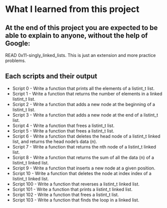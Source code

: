 # What I learned from this project  
At the end of this project you are expected to be able to explain to anyone, without the help of Google:  
---  

READ 0x11-singly_linked_lists. This is just an extension and more practice problems.

## Each scripts and their output  
* Script 0 - Write a function that prints all the elements of a listint_t list.
* Script 1 - Write a function that returns the number of elements in a linked listint_t list.
* Script 2 - Write a function that adds a new node at the beginning of a listint_t list.
* Script 3 - Write a function that adds a new node at the end of a listint_t list.
* Script 4 - Write a function that frees a listint_t list.
* Script 5 - Write a function that frees a listint_t list.
* Script 6 - Write a function that deletes the head node of a listint_t linked list, and returns the head node’s data (n).
* Script 7 - Write a function that returns the nth node of a listint_t linked list.
* Script 8 - Write a function that returns the sum of all the data (n) of a listint_t linked list.
* Script 9 - Write a function that inserts a new node at a given position.
* Script 10 - Write a function that deletes the node at index index of a listint_t linked list.
* Script 100 - Write a function that reverses a listint_t linked list.
* Script 101 - Write a function that prints a listint_t linked list.
* Script 102 - Write a function that frees a listint_t list.
* Script 103 - Write a function that finds the loop in a linked list.
